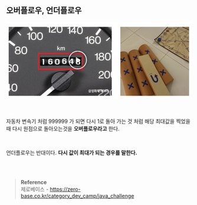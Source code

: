## 오버플로우, 언더플로우

![이미지](/programming/img/오버플로우.PNG)

<br/>

자동차 변속기 처럼 999999 가 되면 다시 1로 돌아 가는 것 처럼 해당 최대값을 찍었을때
다시 원점으로 돌아오는것을 **오버플로우라고** 한다.

<br/>

언더플로우는 반대이다. **다시 값이 최대가 되는 경우를 말한다.**


<br/><br/>

>**Reference**
><br/>제로베이스 - https://zero-base.co.kr/category_dev_camp/java_challenge
